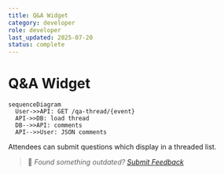 ```yaml
---
title: Q&A Widget
category: developer
role: developer
last_updated: 2025-07-20
status: complete
---
```

# Q&A Widget

```mermaid
sequenceDiagram
  User->>API: GET /qa-thread/{event}
  API->>DB: load thread
  DB-->>API: comments
  API-->>User: JSON comments
```

Attendees can submit questions which display in a threaded list.

> 💬 *Found something outdated? [Submit Feedback](../feedback.md)*

